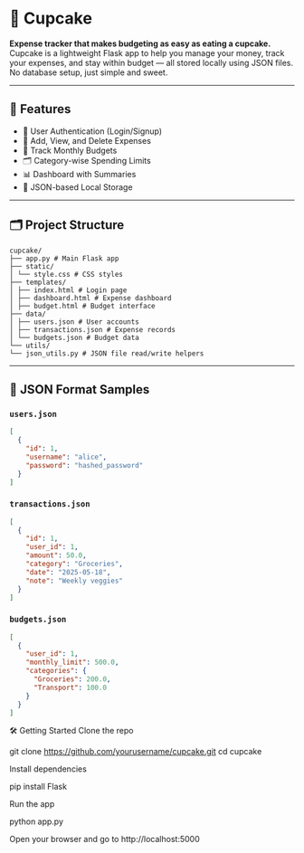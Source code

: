 # 🧁 Cupcake

**Expense tracker that makes budgeting as easy as eating a cupcake.**  
Cupcake is a lightweight Flask app to help you manage your money, track your expenses, and stay within budget — all stored locally using JSON files. No database setup, just simple and sweet.

---

## 🍰 Features

- 🔐 User Authentication (Login/Signup)
- 💸 Add, View, and Delete Expenses
- 📅 Track Monthly Budgets
- 🗂️ Category-wise Spending Limits
- 📊 Dashboard with Summaries
- 💾 JSON-based Local Storage

---

## 🗂️ Project Structure
```
cupcake/
├── app.py # Main Flask app
├── static/
│ └── style.css # CSS styles
├── templates/
│ ├── index.html # Login page
│ ├── dashboard.html # Expense dashboard
│ ├── budget.html # Budget interface
├── data/
│ ├── users.json # User accounts
│ ├── transactions.json # Expense records
│ └── budgets.json # Budget data
└── utils/
└── json_utils.py # JSON file read/write helpers
```


---

## 🧠 JSON Format Samples

### `users.json`
```json
[
  {
    "id": 1,
    "username": "alice",
    "password": "hashed_password"
  }
]
```


### `transactions.json`
```json
[
  {
    "id": 1,
    "user_id": 1,
    "amount": 50.0,
    "category": "Groceries",
    "date": "2025-05-18",
    "note": "Weekly veggies"
  }
]
```
### `budgets.json`
```json
[
  {
    "user_id": 1,
    "monthly_limit": 500.0,
    "categories": {
      "Groceries": 200.0,
      "Transport": 100.0
    }
  }
]
```

🛠️ Getting Started
Clone the repo

git clone https://github.com/yourusername/cupcake.git
cd cupcake


Install dependencies

pip install Flask


Run the app

python app.py


Open your browser and go to http://localhost:5000


